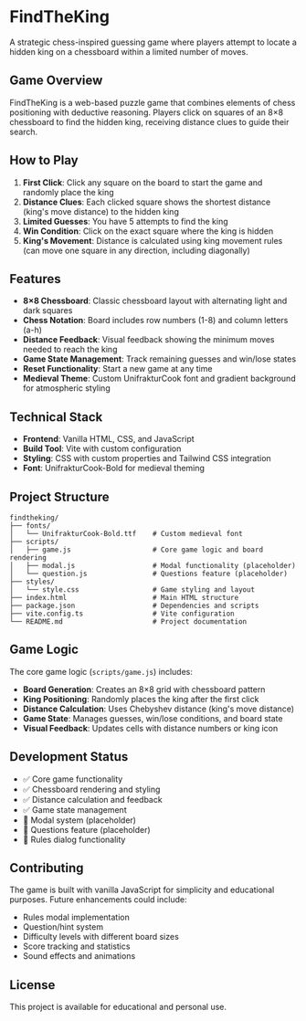 # FindTheKing

A strategic chess-inspired guessing game where players attempt to locate a hidden king on a chessboard within a limited number of moves.

## Game Overview

FindTheKing is a web-based puzzle game that combines elements of chess positioning with deductive reasoning. Players click on squares of an 8×8 chessboard to find the hidden king, receiving distance clues to guide their search.

## How to Play

1. **First Click**: Click any square on the board to start the game and randomly place the king
2. **Distance Clues**: Each clicked square shows the shortest distance (king's move distance) to the hidden king
3. **Limited Guesses**: You have 5 attempts to find the king
4. **Win Condition**: Click on the exact square where the king is hidden
5. **King's Movement**: Distance is calculated using king movement rules (can move one square in any direction, including diagonally)

## Features

- **8×8 Chessboard**: Classic chessboard layout with alternating light and dark squares
- **Chess Notation**: Board includes row numbers (1-8) and column letters (a-h)
- **Distance Feedback**: Visual feedback showing the minimum moves needed to reach the king
- **Game State Management**: Track remaining guesses and win/lose states
- **Reset Functionality**: Start a new game at any time
- **Medieval Theme**: Custom UnifrakturCook font and gradient background for atmospheric styling

## Technical Stack

- **Frontend**: Vanilla HTML, CSS, and JavaScript
- **Build Tool**: Vite with custom configuration
- **Styling**: CSS with custom properties and Tailwind CSS integration
- **Font**: UnifrakturCook-Bold for medieval theming

## Project Structure

```
findtheking/
├── fonts/
│   └── UnifrakturCook-Bold.ttf    # Custom medieval font
├── scripts/
│   ├── game.js                    # Core game logic and board rendering
│   ├── modal.js                   # Modal functionality (placeholder)
│   └── question.js                # Questions feature (placeholder)
├── styles/
│   └── style.css                  # Game styling and layout
├── index.html                     # Main HTML structure
├── package.json                   # Dependencies and scripts
├── vite.config.ts                 # Vite configuration
└── README.md                      # Project documentation
```

## Game Logic

The core game logic (`scripts/game.js`) includes:

- **Board Generation**: Creates an 8×8 grid with chessboard pattern
- **King Positioning**: Randomly places the king after the first click
- **Distance Calculation**: Uses Chebyshev distance (king's move distance)
- **Game State**: Manages guesses, win/lose conditions, and board state
- **Visual Feedback**: Updates cells with distance numbers or king icon

## Development Status

- ✅ Core game functionality
- ✅ Chessboard rendering and styling
- ✅ Distance calculation and feedback
- ✅ Game state management
- 🚧 Modal system (placeholder)
- 🚧 Questions feature (placeholder)
- 🚧 Rules dialog functionality

## Contributing

The game is built with vanilla JavaScript for simplicity and educational purposes. Future enhancements could include:

- Rules modal implementation
- Question/hint system
- Difficulty levels with different board sizes
- Score tracking and statistics
- Sound effects and animations

## License

This project is available for educational and personal use.

